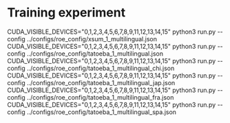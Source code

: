 #  Training experiment

CUDA_VISIBLE_DEVICES="0,1,2,3,4,5,6,7,8,9,11,12,13,14,15" python3 run.py --config ../configs/roe_config/xsum_1_multilingual.json
CUDA_VISIBLE_DEVICES="0,1,2,3,4,5,6,7,8,9,11,12,13,14,15" python3 run.py --config ../configs/roe_config/tatoeba_1_multilingual.json
CUDA_VISIBLE_DEVICES="0,1,2,3,4,5,6,7,8,9,11,12,13,14,15" python3 run.py --config ../configs/roe_config/tatoeba_1_multilingual_chi.json
CUDA_VISIBLE_DEVICES="0,1,2,3,4,5,6,7,8,9,11,12,13,14,15" python3 run.py --config ../configs/roe_config/tatoeba_1_multilingual_jap.json
CUDA_VISIBLE_DEVICES="0,1,2,3,4,5,6,7,8,9,11,12,13,14,15" python3 run.py --config ../configs/roe_config/tatoeba_1_multilingual_fra.json
CUDA_VISIBLE_DEVICES="0,1,2,3,4,5,6,7,8,9,11,12,13,14,15" python3 run.py --config ../configs/roe_config/tatoeba_1_multilingual_spa.json
